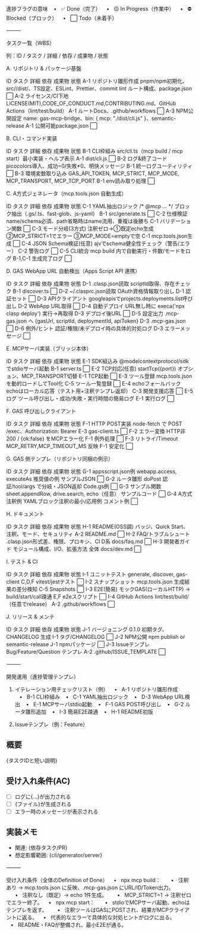 進捗フラグの意味
   •   ✅ Done（完了）
   •   🟡 In Progress（作業中）
   •   ⛔ Blocked（ブロック）
   •   ⬜ Todo（未着手）

⸻

タスク一覧（WBS）

列：ID / タスク / 詳細 / 依存 / 成果物 / 状態

A. リポジトリ & パッケージ基盤

ID	タスク	詳細	依存	成果物	状態
A-1	リポジトリ雛形作成	pnpm/npm初期化、src//dist/、TS設定、ESLint、Prettier、commit lint		ルート構成、package.json	⬜
A-2	ライセンス/CI下地	LICENSE(MIT),CODE_OF_CONDUCT.md,CONTRIBUTING.md、GitHub Actions（lint/test/build）	A-1	ルートDocs、.github/workflows	⬜
A-3	NPM公開設定	name: gas-mcp-bridge、bin: { mcp: "./dist/cli.js" }、semantic-release	A-1	公開可能package.json	⬜

B. CLI・コマンド実装

ID	タスク	詳細	依存	成果物	状態
B-1	CLI枠組み	src/cli.ts（mcp build / mcp start）最小実装・ヘルプ表示	A-1	dist/cli.js	⬜
B-2	ログ&終了コード	picocolors導入、成功=0/失敗≠0、明快メッセージ	B-1	統一ログユーティリティ	⬜
B-3	環境変数取り込み	GAS_API_TOKEN, MCP_STRICT, MCP_MODE, MCP_TRANSPORT, MCP_TCP_PORT	B-1	env読み取り処理	⬜

C. A方式ジェネレータ（mcp.tools.json 自動生成）

ID	タスク	詳細	依存	成果物	状態
C-1	YAML抽出ロジック	/* @mcp ... */ ブロック抽出（.gs/.ts、fast-glob、js-yaml）	B-1	src/generate.ts	⬜
C-2	仕様検証	name/schema必須、path省略時はname流用、重複は後勝ち	C-1	バリデーション関数	⬜
C-3	モード分岐(3方式)	注釈ゼロ→①既定echo生成 ②MCP_STRICT=1でエラー ③MCP_MODE=emptyで空	C-1	mcp.tools.json生成	⬜
C-4	JSON Schema検証(任意)	ajvでschema健全性チェック（警告/エラー）	C-2	警告ログ	⬜
C-5	CLI統合	mcp build 内で自動実行・件数/モードをログ	B-1,C-1	生成完了ログ	⬜

D. GAS WebApp URL 自動検出（Apps Script API 連携）

ID	タスク	詳細	依存	成果物	状態
D-1	.clasp.json読取	scriptId取得、存在チェック	B-1	discover.ts	⬜
D-2	~/.clasprc.json読取	OAuth資格情報取り出し	D-1	認証セット	⬜
D-3	APIクライアント	googleapisでprojects.deployments.list呼び出し	D-2	WebApp URL取得	⬜
D-4	自動デプロイ	URL無し時に execa('npx clasp deploy') 実行→再取得	D-3	デプロイ後URL	⬜
D-5	設定出力	.mcp-gas.json へ {gasUrl, scriptId, deploymentId, apiToken}	D-3	.mcp-gas.json	⬜
D-6	例外/ヒント	認証/権限/未デプロイ時の具体的対処ログ	D-3	エラーメッセージ	⬜

E. MCPサーバ実装（ブリッジ本体）

ID	タスク	詳細	依存	成果物	状態
E-1	SDK組込み	@modelcontextprotocol/sdk でstdioサーバ起動	B-1	server.ts	⬜
E-2	TCP対応(任意)	startTcp({port}) オプション、MCP_TRANSPORT切替	E-1	TCP起動	⬜
E-3	ツール登録	mcp.tools.json を動的ロードしてTool化	C-5	ツール一覧登録	⬜
E-4	echoフォールバック	echoはローカル応答（テスト用+注釈テンプレ返却）	C-3	開発支援応答	⬜
E-5	ログ	ツール呼び出し・成功/失敗・実行時間の簡易ログ	E-1	実行ログ	⬜

F. GAS 呼び出しクライアント

ID	タスク	詳細	依存	成果物	状態
F-1	HTTP POST実装	node-fetch で POST /exec、Authorization: Bearer	E-3	gas-client.ts	⬜
F-2	エラー変換	HTTP非200 / {ok:false} をMCPエラー化	F-1	例外処理	⬜
F-3	リトライ/Timeout	MCP_RETRY,MCP_TIMEOUT_MS 反映	F-1	安定化	⬜

G. GAS 側テンプレ（リポジトリ同梱の例示）

ID	タスク	詳細	依存	成果物	状態
G-1	appsscript.json例	webapp.access, executeAs 推奨値の例		サンプルJSON	⬜
G-2	ルータ雛形	doPost 認証/tool/args で分岐・JSON返却		Code.gs例	⬜
G-3	サンプル関数	sheet.appendRow, drive.search, echo（任意）		サンプルコード	⬜
G-4	A方式注釈例	YAMLブロック注釈の最小/応用例		コメント例	⬜

H. ドキュメント

ID	タスク	詳細	依存	成果物	状態
H-1	README(OSS調)	バッジ、Quick Start、注釈、モード、セキュリティ	A-2	README.md	⬜
H-2	FAQ/トラブルシュート	.clasp.json形式差、権限、プロキシ、CI	D系	docs/faq.md	⬜
H-3	開発者ガイド	モジュール構成、I/O、拡張方法	全体	docs/dev.md	⬜

I. テスト & CI

ID	タスク	詳細	依存	成果物	状態
I-1	ユニットテスト	generate, discover, gas-client	C,D,F	vitest/jestテスト	⬜
I-2	スナップショット	mcp.tools.json 生成結果の差分検知	C-5	Snapshots	⬜
I-3	E2E(簡易)	モックGAS(ローカルHTTP) → build/start/call疎通	E,F	e2eスクリプト	⬜
I-4	GitHub Actions	lint/test/build/（任意でrelease）	A-2	.github/workflows	⬜

J. リリース & メンテ

ID	タスク	詳細	依存	成果物	状態
J-1	バージョニング	0.1.0 初期タグ、CHANGELOG 生成	I-1	タグ/CHANGELOG	⬜
J-2	NPM公開	npm publish or semantic-release	J-1	npmパッケージ	⬜
J-3	Issueテンプレ	Bug/Feature/Question テンプレ	A-2	.github/ISSUE_TEMPLATE	⬜


⸻

開発運用（進捗管理テンプレ）

1) イテレーション用チェックリスト（例）
   •   A-1 リポジトリ雛形作成
   •   B-1 CLI枠組み
   •   C-1 YAML抽出ロジック
   •   D-3 WebApp URL検出
   •   E-1 MCPサーバstdio起動
   •   F-1 GAS POST呼び出し
   •   G-2 ルータ雛形追加
   •   I-3 簡易E2E疎通
   •   H-1 README初版

2) Issueテンプレ（例：Feature）

## 概要
{タスクIDと短い説明}

## 受け入れ条件(AC)
- [ ] ログに{...}が出力される
- [ ] {ファイル}が生成される
- [ ] エラー時のメッセージが表示される

## 実装メモ
- 関連: {依存タスク/PR}
- 想定影響範囲: {cli/generator/server}


⸻

受け入れ条件（全体のDefinition of Done）
   •   npx mcp build：
      •   注釈あり → mcp.tools.json に反映、.mcp-gas.json にURL/ID/Token出力。
      •   注釈なし（既定）→ echo 1件生成。
      •   MCP_STRICT=1 → 注釈ゼロでエラー終了。
   •   npx mcp start：
      •   stdioでMCPサーバ起動、echoはテンプレを返す。
      •   注釈ツールはGASにPOSTされ、結果がMCPクライアントに返る。
   •   代表的なエラーで具体的な対処ヒントがログに出る。
   •   README・FAQが整備され、最小E2Eが通る。
